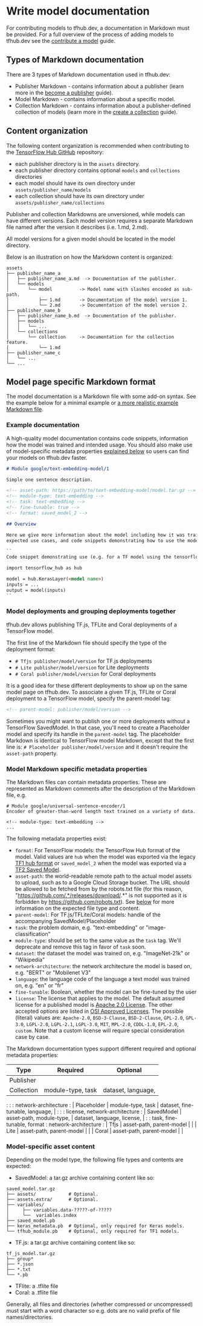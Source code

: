 <!--* freshness: { owner: 'wgierke' reviewed: '2021-05-17' review_interval: '3 months' } *-->

# Write model documentation

For contributing models to tfhub.dev, a documentation in Markdown must be
provided. For a full overview of the process of adding models to tfhub.dev see
the [contribute a model](contribute_a_model.md) guide.

## Types of Markdown documentation

There are 3 types of Markdown documentation used in tfhub.dev:

*   Publisher Markdown - contains information about a publisher (learn more in
    the [become a publisher](publish.md) guide).
*   Model Markdown - contains information about a specific model.
*   Collection Markdown - contains information about a publisher-defined
    collection of models (learn more in the
    [create a collection](creating_a_collection.md) guide).

## Content organization

The following content organization is recommended when contributing to the
[TensorFlow Hub GitHub](https://github.com/tensorflow/hub) repository:

*   each publisher directory is in the `assets` directory.
*   each publisher directory contains optional `models` and `collections`
    directories
*   each model should have its own directory under
    `assets/publisher_name/models`
*   each collection should have its own directory under
    `assets/publisher_name/collections`

Publisher and collection Markdowns are unversioned, while models can have
different versions. Each model version requires a separate Markdown file named
after the version it describes (i.e. 1.md, 2.md).

All model versions for a given model should be located in the model directory.

Below is an illustration on how the Markdown content is organized:

```
assets
├── publisher_name_a
│   ├── publisher_name_a.md  -> Documentation of the publisher.
│   └── models
│       └── model          -> Model name with slashes encoded as sub-path.
│           ├── 1.md       -> Documentation of the model version 1.
│           └── 2.md       -> Documentation of the model version 2.
├── publisher_name_b
│   ├── publisher_name_b.md  -> Documentation of the publisher.
│   ├── models
│   │   └── ...
│   └── collections
│       └── collection     -> Documentation for the collection feature.
│           └── 1.md
├── publisher_name_c
│   └── ...
└── ...
```

## Model page specific Markdown format

The model documentation is a Markdown file with some add-on syntax. See the
example below for a minimal example or
[a more realistic example Markdown file](https://github.com/tensorflow/tfhub.dev/blob/master/examples/docs/tf2_model_example.md).

### Example documentation

A high-quality model documentation contains code snippets, information how the
model was trained and intended usage. You should also make use of model-specific
metadata properties
[explained below](#model-markdown-specific-metadata-properties) so users can
find your models on tfhub.dev faster.

```markdown
# Module google/text-embedding-model/1

Simple one sentence description.

<!-- asset-path: https://path/to/text-embedding-model/model.tar.gz -->
<!-- module-type: text-embedding -->
<!-- task: text-embedding -->
<!-- fine-tunable: true -->
<!-- format: saved_model_2 -->

## Overview

Here we give more information about the model including how it was trained,
expected use cases, and code snippets demonstrating how to use the model:

``
Code snippet demonstrating use (e.g. for a TF model using the tensorflow_hub library)

import tensorflow_hub as hub

model = hub.KerasLayer(<model name>)
inputs = ...
output = model(inputs)
``
```

### Model deployments and grouping deployments together

tfhub.dev allows publishing TF.js, TFLite and Coral deployments of a TensorFlow
model.

The first line of the Markdown file should specify the type of the deployment
format:

*   `# Tfjs publisher/model/version` for TF.js deployments
*   `# Lite publisher/model/version` for Lite deployments
*   `# Coral publisher/model/version` for Coral deployments

It is a good idea for these different deployments to show up on the same model
page on tfhub.dev. To associate a given TF.js, TFLite or Coral deployment to a
TensorFlow model, specify the parent-model tag:

```markdown
<!-- parent-model: publisher/model/version -->
```

Sometimes you might want to publish one or more deployments without a TensorFlow
SavedModel. In that case, you'll need to create a Placeholder model and specify
its handle in the `parent-model` tag. The placeholder Markdown is identical to
TensorFlow model Markdown, except that the first line is: `# Placeholder
publisher/model/version` and it doesn't require the `asset-path` property.

### Model Markdown specific metadata properties

The Markdown files can contain metadata properties. These are represented as
Markdown comments after the description of the Markdown file, e.g.

```
# Module google/universal-sentence-encoder/1
Encoder of greater-than-word length text trained on a variety of data.

<!-- module-type: text-embedding -->
...
```

The following metadata properties exist:

*   `format`: For TensorFlow models: the TensorFlow Hub format of the model.
    Valid values are `hub` when the model was exported via the legacy
    [TF1 hub format](exporting_hub_format.md) or `saved_model_2` when the model
    was exported via a [TF2 Saved Model](exporting_tf2_saved_model.md).
*   `asset-path`: the world-readable remote path to the actual model assets to
    upload, such as to a Google Cloud Storage bucket. The URL should be allowed
    to be fetched from by the robots.txt file (for this reason,
    "https://github.com/.*/releases/download/.*" is not supported as it is
    forbidden by https://github.com/robots.txt). See
    [below](#model-specific-asset-content) for more information on the expected
    file type and content.
*   `parent-model`: For TF.js/TFLite/Coral models: handle of the accompanying
    SavedModel/Placeholder
*   `task`: the problem domain, e.g. "text-embedding" or "image-classification"
*   `module-type`: should be set to the same value as the `task` tag. We'll
    deprecate and remove this tag in favor of `task` soon.
*   `dataset`: the dataset the model was trained on, e.g. "ImageNet-21k" or
    "Wikipedia"
*   `network-architecture`: the network architecture the model is based on, e.g.
    "BERT" or "Mobilenet V3"
*   `language`: the language code of the language a text model was trained on,
    e.g. "en" or "fr"
*   `fine-tunable`: Boolean, whether the model can be fine-tuned by the user
*   `license`: The license that applies to the model. The default assumed
    license for a published model is
    [Apache 2.0 License](https://opensource.org/licenses/Apache-2.0). The other
    accepted options are listed in
    [OSI Approved Licenses](https://opensource.org/licenses). The possible
    (literal) values are: `Apache-2.0`, `BSD-3-Clause`, `BSD-2-Clause`,
    `GPL-2.0`, `GPL-3.0`, `LGPL-2.0`, `LGPL-2.1`, `LGPL-3.0`, `MIT`, `MPL-2.0`,
    `CDDL-1.0`, `EPL-2.0`, `custom`. Note that a custom license will require
    special consideration case by case.

The Markdown documentation types support different required and optional
metadata properties:

| Type        | Required                   | Optional                         |
| ----------- | -------------------------- | -------------------------------- |
| Publisher   |                            |                                  |
| Collection  | module-type, task          | dataset, language,               |
:             :                            : network-architecture             :
| Placeholder | module-type, task          | dataset, fine-tunable, language, |
:             :                            : license, network-architecture    :
| SavedModel  | asset-path, module-type,   | dataset, language, license,      |
:             : task, fine-tunable, format : network-architecture             :
| Tfjs        | asset-path, parent-model   |                                  |
| Lite        | asset-path, parent-model   |                                  |
| Coral       | asset-path, parent-model   |                                  |

### Model-specific asset content

Depending on the model type, the following file types and contents are expected:

*   SavedModel: a tar.gz archive containing content like so:

```
saved_model.tar.gz
├── assets/            # Optional.
├── assets.extra/      # Optional.
├── variables/
│     ├── variables.data-?????-of-?????
│     └──  variables.index
├── saved_model.pb
├── keras_metadata.pb  # Optional, only required for Keras models.
└── tfhub_module.pb    # Optional, only required for TF1 models.
```

*   TF.js: a tar.gz archive containing content like so:

```
tf_js_model.tar.gz
├── group*
├── *.json
├── *.txt
└── *.pb
```

*   TFlite: a .tflite file
*   Coral: a .tflite file

Generally, all files and directories (whether compressed or uncompressed) must
start with a word character so e.g. dots are no valid prefix of file
names/directories.
